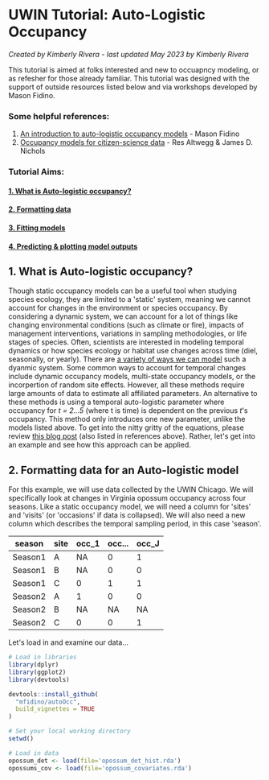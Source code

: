 # UWIN Tutorial: Auto-Logistic Occupancy
*Created by Kimberly Rivera - last updated May 2023 by Kimberly Rivera*

This tutorial is aimed at folks interested and new to occuapncy modeling, or as refesher for those already familiar. This tutorial was designed with the support of outside resources listed below and via workshops developed by Mason Fidino.

### Some helpful references:
1. [An introduction to auto-logistic occupancy models](https://masonfidino.com/autologistic_occupancy_model/) - Mason Fidino
2. [Occupancy models for citizen-science data](https://besjournals.onlinelibrary.wiley.com/doi/10.1111/2041-210X.13090) - Res Altwegg & James D. Nichols

### Tutorial Aims:

#### <a href="#occupancy"> 1. What is Auto-logistic occupancy?</a>

#### <a href="#formatting"> 2. Formatting data</a>

#### <a href="#models"> 3. Fitting models</a>

#### <a href="#plots"> 4. Predicting & plotting model outputs</a>


<a name="occupancy"></a>

## 1. What is Auto-logistic occupancy?
Though static occupancy models can be a useful tool when studying species ecology, they are limited to a 'static' system, meaning we cannot account for changes in the environment or species occupancy. By considering a dynamic system, we can account for a lot of things like changing environmental conditions (such as climate or fire), impacts of management interventions, variations in sampling methodologies, or life stages of species. Often, scientists are interested in modeling temporal dynamics or how species ecology or habitat use changes across time (diel, seasonally, or yearly). There are [a variety of ways we can model](https://besjournals.onlinelibrary.wiley.com/doi/full/10.1111/2041-210X.12100) such a dyanmic system. Some common ways to account for temporal changes include dynamic occupancy models, multi-state occupancy models, or the incorpertion of random site effects. However, all these methods require large amounts of data to estimate all affiliated parameters. An alternative to these methods is using a temporal auto-logistic parameter where occupancy for *t = 2...5* (where t is time) is dependent on the previous *t*'s occupancy. This method only introduces one new parameter, unlike the models listed above. To get into the nitty gritty of the equations, please review [this blog post](https://masonfidino.com/autologistic_occupancy_model/) (also listed in references above). Rather, let's get into an example and see how this approach can be applied. 

<a name="formatting"></a>

## 2. Formatting data for an Auto-logistic model
For this example, we will use data collected by the UWIN Chicago. We will specifically look at changes in Virginia opossum occupancy across four seasons. Like a static occupancy model, we will need a column for 'sites' and 'visits' (or 'occasions' if data is collapsed). We will also need a new column which describes the temporal sampling period, in this case 'season'. 

| season  | site | occ_1 | occ... | occ_J |
|---------|------|-------|--------|-------|
| Season1 | A    | NA    | 0      | 1     |
| Season1 | B    | NA    | 0      | 0     |
| Season1 | C    | 0     | 1      | 1     |
| Season2 | A    | 1     | 0      | 0     |
| Season2 | B    | NA    | NA     | NA    |
| Season2 | C    | 0     | 0      | 1     |

Let's load in and examine our data...
```R
# Load in libraries
library(dplyr)
library(ggplot2)
library(devtools)

devtools::install_github(
  "mfidino/autoOcc",
  build_vignettes = TRUE
)

# Set your local working directory
setwd()

# Load in data
opossum_det <- load(file='opossum_det_hist.rda') 
opossums_cov <- load(file='opossum_covariates.rda') 
```

